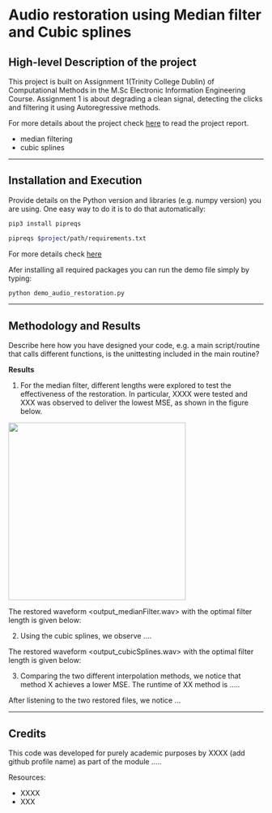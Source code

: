 # Audio restoration using Median filter and Cubic splines

## High-level Description of the project
This project is built on Assignment 1(Trinity College Dublin) of Computational Methods in the M.Sc Electronic Information Engineering Course. Assignment 1 is about degrading a clean signal, detecting the clicks and filtering it using Autoregressive methods.

For more details about the project check [here](https://www.google.ie/webhp) to read the project report.



- median filtering
- cubic splines

---

## Installation and Execution

Provide details on the Python version and libraries (e.g. numpy version) you are using. One easy way to do it is to do that automatically:
```sh                                 
pip3 install pipreqs

pipreqs $project/path/requirements.txt
```
For more details check [here](https://github.com/bndr/pipreqs)


Afer installing all required packages you can run the demo file simply by typing:
```sh
python demo_audio_restoration.py
```
---

## Methodology and Results
Describe here how you have designed your code, e.g. a main script/routine that calls different functions, is the unittesting included in the main routine? 



**Results**

1. For the median filter, different lengths were explored to test the effectiveness of the restoration. In particular, XXXX were tested and XXX was observed to deliver the lowest MSE, as shown in the figure below.

<img src="MedianFilter_MSEvsLength.png" width="350">

The restored waveform <output_medianFilter.wav> with the optimal filter length is given below:



2. Using the cubic splines, we observe ....

The restored waveform <output_cubicSplines.wav> with the optimal filter length is given below:


3. Comparing the two different interpolation methods, we notice that method X achieves a lower MSE. The runtime of XX method is .....

After listening to the two restored files, we notice ...


---
## Credits

This code was developed for purely academic purposes by XXXX (add github profile name) as part of the module ..... 

Resources:
- XXXX
- XXX





